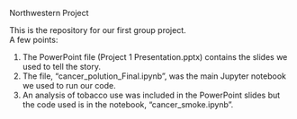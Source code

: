 Northwestern Project

This is the repository for our first group project.  
A few points:
1)	The PowerPoint file (Project 1 Presentation.pptx) contains the slides we used to tell the story.  
2)	The file, “cancer_polution_Final.ipynb”, was the main Jupyter notebook we used to run our code.  
3)	An analysis of tobacco use was included in the PowerPoint slides but the code used is in the notebook, “cancer_smoke.ipynb”.  
